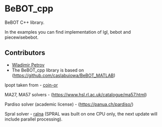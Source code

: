 # BeBOT_cpp
BeBOT C++ library.

In the examples you can find implementation of lgl, bebot and piecewisebebot.

## Contributors
- [Wladimir Petrov](https://github.com/wladimirpetrov)
- The BeBOT_cpp library is based on (https://github.com/caslabuiowa/BeBOT_MATLAB)

Ipopt taken from - [coin-or](https://github.com/coin-or)

MA27, MA57 solvers - (https://www.hsl.rl.ac.uk/catalogue/ma57.html)

Pardiso solver (academic license) - (https://panua.ch/pardiso/)

Spral solver - [ralna](https://github.com/ralna) (SPRAL was built on one CPU only, the next update will include parallel processing).
